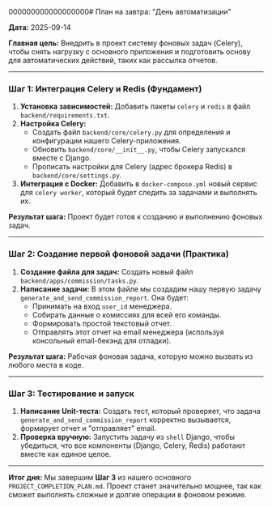 000000000000000000# План на завтра: "День автоматизации"

**Дата:** 2025-09-14

**Главная цель:** Внедрить в проект систему фоновых задач (Celery), чтобы снять нагрузку с основного приложения и подготовить основу для автоматических действий, таких как рассылка отчетов.

---

### Шаг 1: Интеграция Celery и Redis (Фундамент)

1.  **Установка зависимостей:** Добавить пакеты `celery` и `redis` в файл `backend/requirements.txt`.
2.  **Настройка Celery:**
    -   Создать файл `backend/core/celery.py` для определения и конфигурации нашего Celery-приложения.
    -   Обновить `backend/core/__init__.py`, чтобы Celery запускался вместе с Django.
    -   Прописать настройки для Celery (адрес брокера Redis) в `backend/core/settings.py`.
3.  **Интеграция с Docker:** Добавить в `docker-compose.yml` новый сервис для `celery worker`, который будет следить за задачами и выполнять их.

**Результат шага:** Проект будет готов к созданию и выполнению фоновых задач.

---

### Шаг 2: Создание первой фоновой задачи (Практика)

1.  **Создание файла для задач:** Создать новый файл `backend/apps/commission/tasks.py`.
2.  **Написание задачи:** В этом файле мы создадим нашу первую задачу `generate_and_send_commission_report`. Она будет:
    -   Принимать на вход `user_id` менеджера.
    -   Собирать данные о комиссиях для всей его команды.
    -   Формировать простой текстовый отчет.
    -   Отправлять этот отчет на email менеджера (используя консольный email-бекэнд для отладки).

**Результат шага:** Рабочая фоновая задача, которую можно вызвать из любого места в коде.

---

### Шаг 3: Тестирование и запуск

1.  **Написание Unit-теста:** Создать тест, который проверяет, что задача `generate_and_send_commission_report` корректно вызывается, формирует отчет и "отправляет" email.
2.  **Проверка вручную:** Запустить задачу из `shell` Django, чтобы убедиться, что все компоненты (Django, Celery, Redis) работают вместе как единое целое.

---

**Итог дня:** Мы завершим **Шаг 3** из нашего основного `PROJECT_COMPLETION_PLAN.md`. Проект станет значительно мощнее, так как сможет выполнять сложные и долгие операции в фоновом режиме.